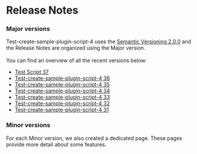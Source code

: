 # Release Notes
### Major versions
Test-create-sample-plugin-script-4 uses the [Semantic Versioning 2.0.0](https://semver.org/) and the Release Notes are organized using the Major version.&#x20; <br><br>
You can find an overview of all the recent versions below:
* [Test Script 37](test-script-37/)
*    [Test-create-sample-plugin-script-4 36](test-create-sample-plugin-script-4-36/)
*  [Test-create-sample-plugin-script-4 35](test-create-sample-plugin-script-4-35/)
*  [Test-create-sample-plugin-script-4 34](test-create-sample-plugin-script-4-34/)
*  [Test-create-sample-plugin-script-4 33](test-create-sample-plugin-script-4-33/)
*  [Test-create-sample-plugin-script-4 32](test-create-sample-plugin-script-4-32/)
*  [Test-create-sample-plugin-script-4 31](test-create-sample-plugin-script-4-31/)
### Minor versions
For each Minor version, we also created a dedicated page. These pages provide more detail about some features.
